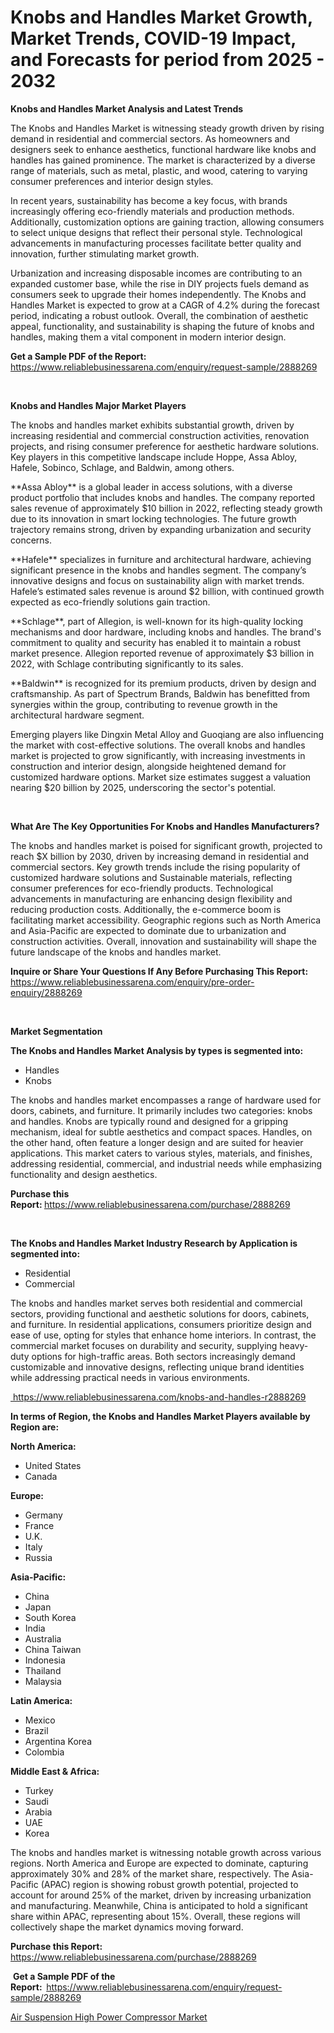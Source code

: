 <p><h1>Knobs and Handles Market Growth, Market Trends, COVID-19 Impact, and Forecasts for period from 2025 - 2032</h1></p><p><strong>Knobs and Handles Market Analysis and Latest Trends</strong></p>
<p><p>The Knobs and Handles Market is witnessing steady growth driven by rising demand in residential and commercial sectors. As homeowners and designers seek to enhance aesthetics, functional hardware like knobs and handles has gained prominence. The market is characterized by a diverse range of materials, such as metal, plastic, and wood, catering to varying consumer preferences and interior design styles.</p><p>In recent years, sustainability has become a key focus, with brands increasingly offering eco-friendly materials and production methods. Additionally, customization options are gaining traction, allowing consumers to select unique designs that reflect their personal style. Technological advancements in manufacturing processes facilitate better quality and innovation, further stimulating market growth.</p><p>Urbanization and increasing disposable incomes are contributing to an expanded customer base, while the rise in DIY projects fuels demand as consumers seek to upgrade their homes independently. The Knobs and Handles Market is expected to grow at a CAGR of 4.2% during the forecast period, indicating a robust outlook. Overall, the combination of aesthetic appeal, functionality, and sustainability is shaping the future of knobs and handles, making them a vital component in modern interior design.</p></p>
<p><strong>Get a Sample PDF of the Report:&nbsp;</strong> <a href="https://www.reliablebusinessarena.com/enquiry/request-sample/2888269?utm_campaign=2928&utm_medium=2&utm_source=Github&utm_content=ia&utm_term=14032025&utm_id=knobs-and-handles">https://www.reliablebusinessarena.com/enquiry/request-sample/2888269</a></p>
<p>&nbsp;</p>
<p><strong>Knobs and Handles Major Market Players</strong></p>
<p><p>The knobs and handles market exhibits substantial growth, driven by increasing residential and commercial construction activities, renovation projects, and rising consumer preference for aesthetic hardware solutions. Key players in this competitive landscape include Hoppe, Assa Abloy, Hafele, Sobinco, Schlage, and Baldwin, among others.</p><p>**Assa Abloy** is a global leader in access solutions, with a diverse product portfolio that includes knobs and handles. The company reported sales revenue of approximately $10 billion in 2022, reflecting steady growth due to its innovation in smart locking technologies. The future growth trajectory remains strong, driven by expanding urbanization and security concerns.</p><p>**Hafele** specializes in furniture and architectural hardware, achieving significant presence in the knobs and handles segment. The company’s innovative designs and focus on sustainability align with market trends. Hafele’s estimated sales revenue is around $2 billion, with continued growth expected as eco-friendly solutions gain traction.</p><p>**Schlage**, part of Allegion, is well-known for its high-quality locking mechanisms and door hardware, including knobs and handles. The brand's commitment to quality and security has enabled it to maintain a robust market presence. Allegion reported revenue of approximately $3 billion in 2022, with Schlage contributing significantly to its sales.</p><p>**Baldwin** is recognized for its premium products, driven by design and craftsmanship. As part of Spectrum Brands, Baldwin has benefitted from synergies within the group, contributing to revenue growth in the architectural hardware segment.</p><p>Emerging players like Dingxin Metal Alloy and Guoqiang are also influencing the market with cost-effective solutions. The overall knobs and handles market is projected to grow significantly, with increasing investments in construction and interior design, alongside heightened demand for customized hardware options. Market size estimates suggest a valuation nearing $20 billion by 2025, underscoring the sector's potential.</p></p>
<p>&nbsp;</p>
<p><strong>What Are The Key Opportunities For Knobs and Handles Manufacturers?</strong></p>
<p><p>The knobs and handles market is poised for significant growth, projected to reach $X billion by 2030, driven by increasing demand in residential and commercial sectors. Key growth trends include the rising popularity of customized hardware solutions and Sustainable materials, reflecting consumer preferences for eco-friendly products. Technological advancements in manufacturing are enhancing design flexibility and reducing production costs. Additionally, the e-commerce boom is facilitating market accessibility. Geographic regions such as North America and Asia-Pacific are expected to dominate due to urbanization and construction activities. Overall, innovation and sustainability will shape the future landscape of the knobs and handles market.</p></p>
<p><strong>Inquire or Share Your Questions If Any Before Purchasing This Report:</strong> <a href="https://www.reliablebusinessarena.com/enquiry/pre-order-enquiry/2888269?utm_campaign=2928&utm_medium=2&utm_source=Github&utm_content=ia&utm_term=14032025&utm_id=knobs-and-handles">https://www.reliablebusinessarena.com/enquiry/pre-order-enquiry/2888269</a></p>
<p>&nbsp;</p>
<p><strong>Market Segmentation</strong></p>
<p><strong>The Knobs and Handles Market Analysis by types is segmented into:</strong></p>
<p><ul><li>Handles</li><li>Knobs</li></ul></p>
<p><p>The knobs and handles market encompasses a range of hardware used for doors, cabinets, and furniture. It primarily includes two categories: knobs and handles. Knobs are typically round and designed for a gripping mechanism, ideal for subtle aesthetics and compact spaces. Handles, on the other hand, often feature a longer design and are suited for heavier applications. This market caters to various styles, materials, and finishes, addressing residential, commercial, and industrial needs while emphasizing functionality and design aesthetics.</p></p>
<p><strong>Purchase this Report:&nbsp;</strong><a href="https://www.reliablebusinessarena.com/purchase/2888269?utm_campaign=2928&utm_medium=2&utm_source=Github&utm_content=ia&utm_term=14032025&utm_id=knobs-and-handles">https://www.reliablebusinessarena.com/purchase/2888269</a></p>
<p>&nbsp;</p>
<p><strong>The Knobs and Handles Market Industry Research by Application is segmented into:</strong></p>
<p><ul><li>Residential</li><li>Commercial</li></ul></p>
<p><p>The knobs and handles market serves both residential and commercial sectors, providing functional and aesthetic solutions for doors, cabinets, and furniture. In residential applications, consumers prioritize design and ease of use, opting for styles that enhance home interiors. In contrast, the commercial market focuses on durability and security, supplying heavy-duty options for high-traffic areas. Both sectors increasingly demand customizable and innovative designs, reflecting unique brand identities while addressing practical needs in various environments.</p></p>
<p><a href="https://www.reliablebusinessarena.com/knobs-and-handles-r2888269?utm_campaign=2928&utm_medium=2&utm_source=Github&utm_content=ia&utm_term=14032025&utm_id=knobs-and-handles">&nbsp;https://www.reliablebusinessarena.com/knobs-and-handles-r2888269</a></p>
<p><strong>In terms of Region, the Knobs and Handles Market Players available by Region are:</strong></p>
<p>
    <p> <strong> North America: </strong>
        <ul>
            <li>United States</li>
            <li>Canada</li>
        </ul>
        </p> 
    <p> <strong> Europe: </strong>
        <ul>
            <li>Germany</li>
            <li>France</li>
            <li>U.K.</li>
            <li>Italy</li>
            <li>Russia</li>
        </ul>
        </p> 
    <p> <strong> Asia-Pacific: </strong>
        <ul>
            <li>China</li>
            <li>Japan</li>
            <li>South Korea</li>
            <li>India</li>
            <li>Australia</li>
            <li>China Taiwan</li>
            <li>Indonesia</li>
            <li>Thailand</li>
            <li>Malaysia</li>
        </ul>
        </p> 
    <p> <strong> Latin America: </strong>
        <ul>
            <li>Mexico</li>
            <li>Brazil</li>
            <li>Argentina Korea</li>
            <li>Colombia</li>
        </ul>
        </p> 
    <p> <strong> Middle East & Africa: </strong>
        <ul>
            <li>Turkey</li>
            <li>Saudi</li>
            <li>Arabia</li>
            <li>UAE</li>
            <li>Korea</li>
        </ul>
    </p>
    </p>
<p><p>The knobs and handles market is witnessing notable growth across various regions. North America and Europe are expected to dominate, capturing approximately 30% and 28% of the market share, respectively. The Asia-Pacific (APAC) region is showing robust growth potential, projected to account for around 25% of the market, driven by increasing urbanization and manufacturing. Meanwhile, China is anticipated to hold a significant share within APAC, representing about 15%. Overall, these regions will collectively shape the market dynamics moving forward.</p></p>
<p><strong>Purchase this Report: </strong><a href="https://www.reliablebusinessarena.com/purchase/2888269?utm_campaign=2928&utm_medium=2&utm_source=Github&utm_content=ia&utm_term=14032025&utm_id=knobs-and-handles">https://www.reliablebusinessarena.com/purchase/2888269</a></p>
<p>&nbsp;<strong>Get a Sample PDF of the Report:&nbsp;&nbsp;</strong><a href="https://www.reliablebusinessarena.com/enquiry/request-sample/2888269?utm_campaign=2928&utm_medium=2&utm_source=Github&utm_content=ia&utm_term=14032025&utm_id=knobs-and-handles">https://www.reliablebusinessarena.com/enquiry/request-sample/2888269</a></p>
<p><strong></strong></p>
<p><p><a href="https://github.com/carendesrochers299/Market-Research-Report-List-1/blob/main/air-suspension-high-power-compressor-market.md?utm_campaign=2928&utm_medium=2&utm_source=Github&utm_content=ia&utm_term=14032025&utm_id=knobs-and-handles">Air Suspension High Power Compressor Market</a></p></p>